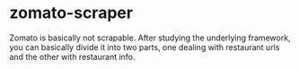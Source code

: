 # zomato-scraper
Zomato is basically not scrapable. After studying the underlying framework, you can basically divide it into two parts, one dealing with restaurant urls and the other with restaurant info. 
